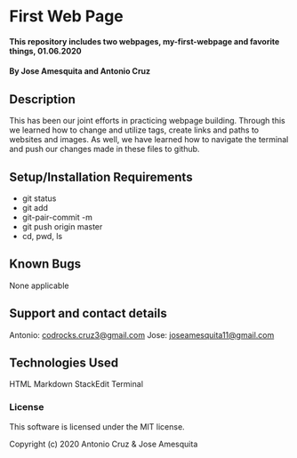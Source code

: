 # First Web Page

#### This repository includes two webpages, my-first-webpage and favorite things, 01.06.2020

#### By Jose Amesquita and Antonio Cruz

## Description

This has been our joint efforts in practicing webpage building. Through this we learned how to change and utilize tags, create links and paths to websites and images. As well, we have learned how to navigate the terminal and push our changes made in these files to github.

## Setup/Installation Requirements

* git status
* git add 
* git-pair-commit -m 
* git push origin master
* cd, pwd, ls 

## Known Bugs

None applicable

## Support and contact details

Antonio: codrocks.cruz3@gmail.com
Jose: joseamesquita11@gmail.com

## Technologies Used

HTML
Markdown
StackEdit
Terminal

### License

This software is licensed under the MIT license.

Copyright (c) 2020 Antonio Cruz & Jose Amesquita